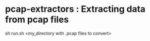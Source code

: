 # pcap-extractors : Extracting data from pcap files

sh run.sh <my_directory with .pcap files to convert>